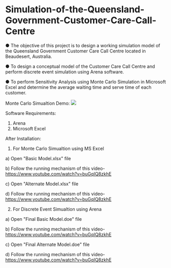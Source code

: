 # Simulation-of-the-Queensland-Government-Customer-Care-Call-Centre

● The objective of this project is to design a working simulation model of the Queensland Government Customer Care Call Centre located in Beaudesert, Australia.

● To design a conceptual model of the Customer Care Call Centre and perform discrete event simulation using Arena software.

● To perform Sensitivity Analysis using Monte Carlo Simulation in Microsoft Excel and determine the average waiting time and serve time of each customer.


Monte Carlo Simualtion Demo:
![](MonteCarlodemo.gif)

Software Requirements:
1) Arena 
2) Microsoft Excel

After Installation:
1) For Monte Carlo Simualtion using MS Excel

  a) Open "Basic Model.xlsx" file
  
  b) Follow the running mechanism of this video- https://www.youtube.com/watch?v=buGqIQ8zkhE
  
  c) Open "Alternate Model.xlsx" file
  
  d) Follow the running mechanism of this video- https://www.youtube.com/watch?v=buGqIQ8zkhE
  
2) For Discrete Event Simualtion using Arena
  
  a) Open "Final Basic Model.doe" file
  
  b) Follow the running mechanism of this video- https://www.youtube.com/watch?v=buGqIQ8zkhE
  
  c) Open "Final Alternate Model.doe" file
  
  d) Follow the running mechanism of this video- https://www.youtube.com/watch?v=buGqIQ8zkhE
